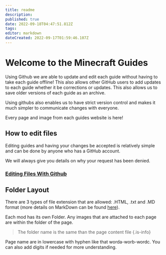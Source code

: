 ```yaml
---
title: readme
description: 
published: true
date: 2022-09-18T04:47:51.812Z
tags: 
editor: markdown
dateCreated: 2022-09-17T01:59:46.107Z
---
```


# Welcome to the Minecraft Guides

Using Github we are able to update and edit each guide without having to take each guide offline! This also allows other GitHub users to add updates to each guide whether it be corrections or updates. This also allows us to save older versions of each guide as an archive.

Using githubs also enables us to have strict version control and makes it much simpler to communicate changes with everyone.

Every page and image from each guides website is here!

## How to edit files
Editing guides and having your changes be accepted is relatively simple and can be done by anyone who has a GitHub account.

We will always give you details on why your request has been denied.

### [Editing Files With Github](https://help.github.com/en/articles/editing-files-in-another-users-repository)


## Folder Layout
There are 3 types of file extension that are allowed: .HTML, .txt and .MD format (more details on MarkDown can be found [here](https://github.com/adam-p/markdown-here/wiki/Markdown-Cheatsheet)).

Each mod has its own Folder. Any images that are attached to each page are within the folder of the page.

>The folder name is the same than the page content file
{.is-info}

Page name are in lowercase with hyphen like that worda-worb-wordc. You can also add digits if needed for more understanding.

